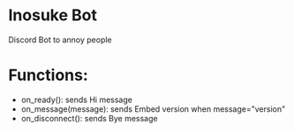 # Inosuke Bot
Discord Bot to annoy people

# Functions:
  * on_ready(): sends Hi message
  * on_message(message): sends Embed version when message="version"
  * on_disconnect(): sends Bye message
